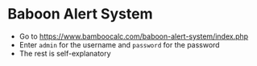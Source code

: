 # Baboon Alert System
* Go to https://www.bamboocalc.com/baboon-alert-system/index.php
* Enter ```admin``` for the username and ```password``` for the password
* The rest is self-explanatory

